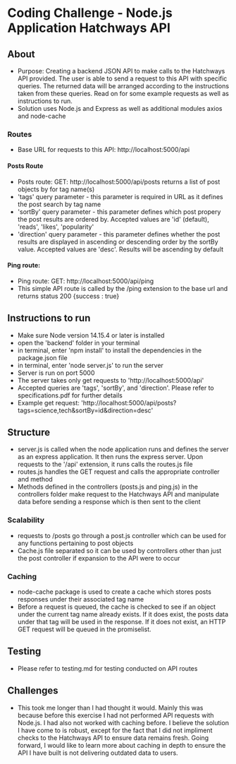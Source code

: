 # Coding Challenge - Node.js Application Hatchways API
## About
- Purpose: Creating a backend JSON API to make calls to the Hatchways API provided. The user is able to send a request to this API with specific queries. The returned data will be arranged according to the instructions taken from these queries. Read on for some example requests as well as instructions to run.
- Solution uses Node.js and Express as well as additional modules axios and node-cache
### Routes
- Base URL for requests to this API: http://localhost:5000/api
#### Posts Route
- Posts route: GET: http://localhost:5000/api/posts returns a list of post objects by for tag name(s)
- 'tags' query parameter - this parameter is required in URL as it defines the post search by tag name
- 'sortBy' query parameter - this parameter defines which post propery the post results are ordered by. Accepted values are 'id' (default), 'reads', 'likes', 'popularity'
- 'direction' query parameter - this parameter defines whether the post results are displayed in ascending or descending order by the sortBy value. Accepted values are 'desc'. Results will be ascending by default
#### Ping route:
- Ping route: GET: http://localhost:5000/api/ping
- This simple API route is called by the /ping extension  to the base url and returns status 200 {success : true} 
## Instructions to run
- Make sure Node version 14.15.4 or later is installed
- open the 'backend' folder in your terminal
- in terminal, enter 'npm install' to install the dependencies in the package.json file
- in terminal, enter 'node server.js' to run the server
- Server is run on port 5000
- The server takes only get requests to 'http://localhost:5000/api'
- Accepted queries are 'tags', 'sortBy', and 'direction'. Please refer to specifications.pdf for further details
- Example get request: 'http://localhost:5000/api/posts?tags=science,tech&sortBy=id&direction=desc'

## Structure
- server.js is called when the node application runs and defines the server as an express application. It then runs the express server. Upon requests to the '/api' extension, it runs calls the routes.js file
- routes.js handles the GET request and calls the appropriate controller and method
- Methods defined in the controllers (posts.js and ping.js) in the controllers folder make request to the Hatchways API and manipulate data before sending a response which is then sent to the client
### Scalability 
- requests to /posts go through a post.js controller which can be used for any functions pertaining to post objects
- Cache.js file separated so it can be used by controllers other than just the post controller if expansion to the API were to occur
### Caching
- node-cache package is used to create a cache which stores posts responses under their associated tag name
- Before a request is queued, the cache is checked to see if an object under the current tag name already exists. If it does exist, the posts data under that tag will be used in the response. If it does not exist, an HTTP GET request will be queued in the promiselist. 

## Testing
- Please refer to testing.md for testing conducted on API routes

## Challenges 
- This took me longer than I had thought it would. Mainly this was because before this exercise I had not performed API requests with Node.js. I had also not worked with caching before. I believe the solution I have come to is robust, except for the fact that I did not impliment checks to the Hatchways API to ensure data remains fresh. Going forward, I would like to learn more about caching in depth to ensure the API I have built is not delivering outdated data to users.
